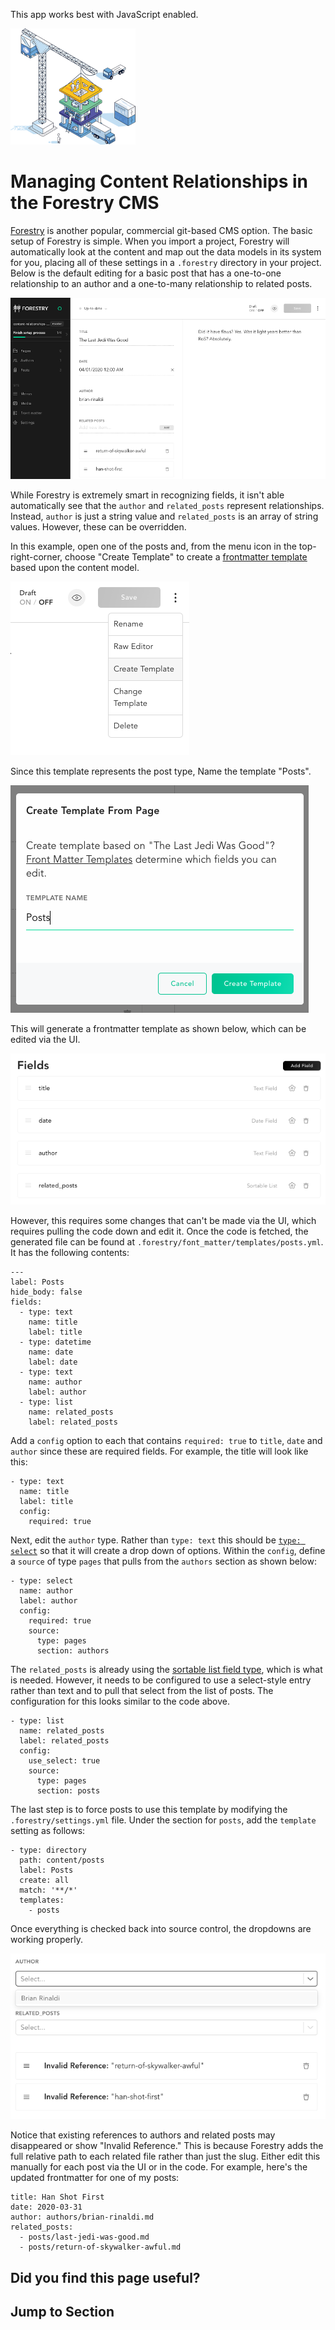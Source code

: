This app works best with JavaScript enabled.



























![Stackbit](/docs/images/stackbit-crane-sm.png)

Managing Content Relationships in the Forestry CMS
==================================================

[Forestry](https://forestry.io/) is another popular, commercial git-based CMS option. The basic setup of Forestry is simple. When you import a project, Forestry will automatically look at the content and map out the data models in its system for you, placing all of these settings in a `.forestry` directory in your project. Below is the default editing for a basic post that has a one-to-one relationship to an author and a one-to-many relationship to related posts.

![default editing in Forestry](/docs/images/forestry-defaults-sm.png)

While Forestry is extremely smart in recognizing fields, it isn't able automatically see that the `author` and `related_posts` represent relationships. Instead, `author` is just a string value and `related_posts` is an array of string values. However, these can be overridden.

In this example, open one of the posts and, from the menu icon in the top-right-corner, choose "Create Template" to create a [frontmatter template](https://forestry.io/docs/settings/front-matter-templates/) based upon the content model.

![create a new frontmatter template](/docs/images/forestry-create-template1.png)

Since this template represents the post type, Name the template "Posts".

![name the frontmatter template](/docs/images/forestry-create-template2.png)

This will generate a frontmatter template as shown below, which can be edited via the UI.

![the generated template](/docs/images/forestry-create-template3.png)

However, this requires some changes that can't be made via the UI, which requires pulling the code down and edit it. Once the code is fetched, the generated file can be found at `.forestry/font_matter/templates/posts.yml`. It has the following contents:

    ---
    label: Posts
    hide_body: false
    fields:
      - type: text
        name: title
        label: title
      - type: datetime
        name: date
        label: date
      - type: text
        name: author
        label: author
      - type: list
        name: related_posts
        label: related_posts

Add a `config` option to each that contains `required: true` to `title`, `date` and `author` since these are required fields. For example, the title will look like this:

    - type: text
      name: title
      label: title
      config:
        required: true

Next, edit the `author` type. Rather than `type: text` this should be [`type: select`](https://forestry.io/docs/settings/fields/select/) so that it will create a drop down of options. Within the `config`, define a `source` of type `pages` that pulls from the `authors` section as shown below:

    - type: select
      name: author
      label: author
      config:
        required: true
        source:
          type: pages
          section: authors

The `related_posts` is already using the [sortable list field type](https://forestry.io/docs/settings/fields/#sortable-list-field), which is what is needed. However, it needs to be configured to use a select-style entry rather than text and to pull that select from the list of posts. The configuration for this looks similar to the code above.

    - type: list
      name: related_posts
      label: related_posts
      config:
        use_select: true
        source:
          type: pages
          section: posts

The last step is to force posts to use this template by modifying the `.forestry/settings.yml` file. Under the section for `posts`, add the `template` setting as follows:

    - type: directory
      path: content/posts
      label: Posts
      create: all
      match: '**/*'
      templates:
        - posts

Once everything is checked back into source control, the dropdowns are working properly.

![editing a post in Forestry](/docs/images/forestry-editing.png)

Notice that existing references to authors and related posts may disappeared or show "Invalid Reference." This is because Forestry adds the full relative path to each related file rather than just the slug. Either edit this manually for each post via the UI or in the code. For example, here's the updated frontmatter for one of my posts:

    title: Han Shot First
    date: 2020-03-31
    author: authors/brian-rinaldi.md
    related_posts:
      - posts/last-jedi-was-good.md
      - posts/return-of-skywalker-awful.md

Did you find this page useful?
------------------------------





Jump to Section
---------------











